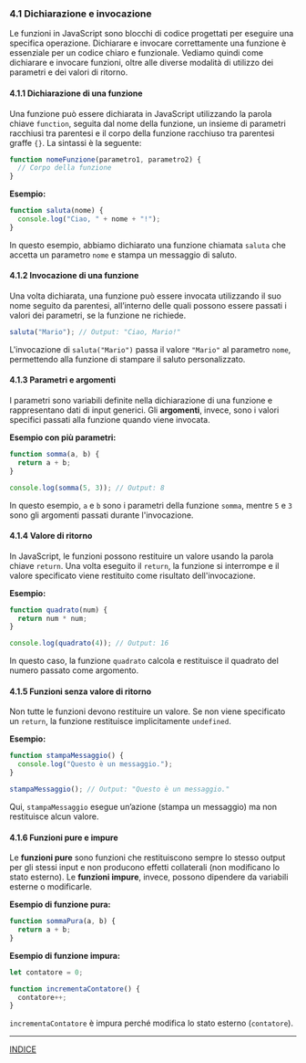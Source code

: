 ### 4.1 Dichiarazione e invocazione

Le funzioni in JavaScript sono blocchi di codice progettati per eseguire una specifica operazione. Dichiarare e invocare correttamente una funzione è essenziale per un codice chiaro e funzionale. Vediamo quindi come dichiarare e invocare funzioni, oltre alle diverse modalità di utilizzo dei parametri e dei valori di ritorno.

#### 4.1.1 Dichiarazione di una funzione

Una funzione può essere dichiarata in JavaScript utilizzando la parola chiave `function`, seguita dal nome della funzione, un insieme di parametri racchiusi tra parentesi e il corpo della funzione racchiuso tra parentesi graffe `{}`. La sintassi è la seguente:

```javascript
function nomeFunzione(parametro1, parametro2) {
  // Corpo della funzione
}
```

**Esempio:**
```javascript
function saluta(nome) {
  console.log("Ciao, " + nome + "!");
}
```

In questo esempio, abbiamo dichiarato una funzione chiamata `saluta` che accetta un parametro `nome` e stampa un messaggio di saluto.

#### 4.1.2 Invocazione di una funzione

Una volta dichiarata, una funzione può essere invocata utilizzando il suo nome seguito da parentesi, all’interno delle quali possono essere passati i valori dei parametri, se la funzione ne richiede.

```javascript
saluta("Mario"); // Output: "Ciao, Mario!"
```

L'invocazione di `saluta("Mario")` passa il valore `"Mario"` al parametro `nome`, permettendo alla funzione di stampare il saluto personalizzato.

#### 4.1.3 Parametri e argomenti

I parametri sono variabili definite nella dichiarazione di una funzione e rappresentano dati di input generici. Gli **argomenti**, invece, sono i valori specifici passati alla funzione quando viene invocata.

**Esempio con più parametri:**
```javascript
function somma(a, b) {
  return a + b;
}

console.log(somma(5, 3)); // Output: 8
```

In questo esempio, `a` e `b` sono i parametri della funzione `somma`, mentre `5` e `3` sono gli argomenti passati durante l'invocazione.

#### 4.1.4 Valore di ritorno

In JavaScript, le funzioni possono restituire un valore usando la parola chiave `return`. Una volta eseguito il `return`, la funzione si interrompe e il valore specificato viene restituito come risultato dell'invocazione.

**Esempio:**
```javascript
function quadrato(num) {
  return num * num;
}

console.log(quadrato(4)); // Output: 16
```

In questo caso, la funzione `quadrato` calcola e restituisce il quadrato del numero passato come argomento.

#### 4.1.5 Funzioni senza valore di ritorno

Non tutte le funzioni devono restituire un valore. Se non viene specificato un `return`, la funzione restituisce implicitamente `undefined`.

**Esempio:**
```javascript
function stampaMessaggio() {
  console.log("Questo è un messaggio.");
}

stampaMessaggio(); // Output: "Questo è un messaggio."
```

Qui, `stampaMessaggio` esegue un’azione (stampa un messaggio) ma non restituisce alcun valore.

#### 4.1.6 Funzioni pure e impure

Le **funzioni pure** sono funzioni che restituiscono sempre lo stesso output per gli stessi input e non producono effetti collaterali (non modificano lo stato esterno). Le **funzioni impure**, invece, possono dipendere da variabili esterne o modificarle.

**Esempio di funzione pura:**
```javascript
function sommaPura(a, b) {
  return a + b;
}
```

**Esempio di funzione impura:**
```javascript
let contatore = 0;

function incrementaContatore() {
  contatore++;
}
```

`incrementaContatore` è impura perché modifica lo stato esterno (`contatore`).


--- 
[INDICE](README.md) 